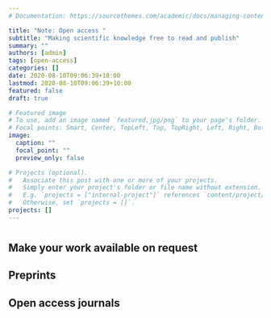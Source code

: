 ```yaml
---
# Documentation: https://sourcethemes.com/academic/docs/managing-content/

title: "Note: Open access "
subtitle: "Making scientific knowledge free to read and publish"
summary: ""
authors: [admin]
tags: [open-access]
categories: []
date: 2020-08-10T09:06:39+10:00
lastmod: 2020-08-10T09:06:39+10:00
featured: false
draft: true

# Featured image
# To use, add an image named `featured.jpg/png` to your page's folder.
# Focal points: Smart, Center, TopLeft, Top, TopRight, Left, Right, BottomLeft, Bottom, BottomRight.
image:
  caption: ""
  focal_point: ""
  preview_only: false

# Projects (optional).
#   Associate this post with one or more of your projects.
#   Simply enter your project's folder or file name without extension.
#   E.g. `projects = ["internal-project"]` references `content/project/deep-learning/index.md`.
#   Otherwise, set `projects = []`.
projects: []
---
```


# 

## Make your work available on request
<!-- First, it's illegal to post PDFs of the publications (all that aren't open access at least) on your website. So, I cannot recommend that you do it. But I can tell you my reasoning for doing it, and my experience. My reasoning is exactly the same as yours. My experience is that it's been comforting to me to have the PDFs out there. I occasionally worry that I'll get in trouble for it, but it hasn't happened yet. I think (I don't know though) the worst that is likely to happen is that I am sent a 'cease and desist' kind of letter by e.g. Elsevier and am told to take the papers down. In principle I could get in more trouble than this, and I guess that could happen if they decide to make an example out of someone. My feeling has always been that the latter seems unlikely. In the end I consider this simply civil disobedience, and of a useful kind. So I am willing to run the small but non-zero risk of getting in trouble. 

It's hard to find the right balance, as a PhD student and throughout your career, between doing what is considered good for your career, and doing what you think is right. Ultimately, you have to eat, and you have to sleep at night. And this seems to me to be the balance. So far I haven't found anything to be a deal breaker that would make me leave science altogether, but I did quit my first PhD, and also my first faculty job, because there were things about those particular positions that were deal breakers for me. When it comes to balancing open access and careers though, I think there are a few really good options. -->

## Preprints
<!-- First, post preprints. This means that no matter what, a near final version of your paper (and you can update the preprint to the final version) will always be available for free. On your website you could point to the preprint version and state that the text and figures are identical to the published version. That seems to me like it would solve most of your problems. Perhaps there are some journals that won't allow preprints. My take on that is that those journals can just fuck off. If you like, think of this as leadership. We ignore them with our excellent science (and your science is excellent) until they stop being so silly.  -->

## Open access journals
<!-- Second, publish in journals that allow open access, and try to find the funds to pay for it. Talk to Scott about funding this. It can be expensive, but it's sometimes possible to get waivers if you aim for journals that are fully open access. There are many really excellent journals in our field that are both hybrid and fully open access. So it's usually just the money that's an issue. 

I think for now the best thing is to try as hard as you can to get this right. But my advice would be to keep expectations of others in mind too. I.e. I would not recommend simply publishing everything in PeerJ. I wish I could recommend that, but I think that for no really good reason (merely others' misperceptions) it would be career suicide. 

The more you do in this area, the more you are helping to change science for the better. None of us are perfect though, and sometimes compromises are worthwhile.

I hope some of that helps! It's something I've thought about a great deal, and am still finding my way. -->
